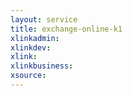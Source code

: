 ```yaml
---
layout: service
title: exchange-online-k1
xlinkadmin: 
xlinkdev: 
xlink: 
xlinkbusiness: 
xsource: 
---
```

